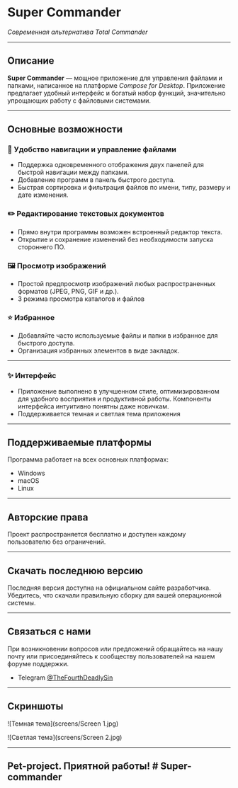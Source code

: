 # **Super Commander**
*Современная альтернатива Total Commander*

---

## Описание

**Super Commander** — мощное приложение для управления файлами и папками, написанное на платформе *Compose for Desktop*. Приложение предлагает удобный интерфейс и богатый набор функций, значительно упрощающих работу с файловыми системами.

---

## Основные возможности

### 📁 Удобство навигации и управление файлами
- Поддержка одновременного отображения двух панелей для быстрой навигации между папками.
- Добавление программ в панель быстрого доступа.
- Быстрая сортировка и фильтрация файлов по имени, типу, размеру и дате изменения.

### ✏️ Редактирование текстовых документов
- Прямо внутри программы возможен встроенный редактор текста.
- Открытие и сохранение изменений без необходимости запуска стороннего ПО.


### 🖼 Просмотр изображений
- Простой предпросмотр изображений любых распространенных форматов (JPEG, PNG, GIF и др.).
- 3 режима просмотра каталогов и файлов

### ⭐ Избранное
- Добавляйте часто используемые файлы и папки в избранное для быстрого доступа.
- Организация избранных элементов в виде закладок.

---

### ✨ Интерфейс

- Приложение выполнено в улучшенном стиле, оптимизированном для удобного восприятия и продуктивной работы. Компоненты интерфейса интуитивно понятны даже новичкам.
- Поддерживается темная и светлая тема приложения

---

## Поддерживаемые платформы

Программа работает на всех основных платформах:
- Windows
- macOS
- Linux

---

## Авторские права

Проект распространяется бесплатно и доступен каждому пользователю без ограничений.

---

## Скачать последнюю версию

Последняя версия доступна на официальном сайте разработчика. Убедитесь, что скачали правильную сборку для вашей операционной системы.

---

## Связаться с нами

При возникновении вопросов или предложений обращайтесь на нашу почту или присоединяйтесь к сообществу пользователей на нашем форуме поддержки.
- Telegram  [@TheFourthDeadlySin](@TheFourthDeadlySin)

---

## Скриншоты

![Темная тема](screens/Screen 1.jpg)

![Светлая тема](screens/Screen 2.jpg)

---

## Pet-project. Приятной работы! # Super-commander
